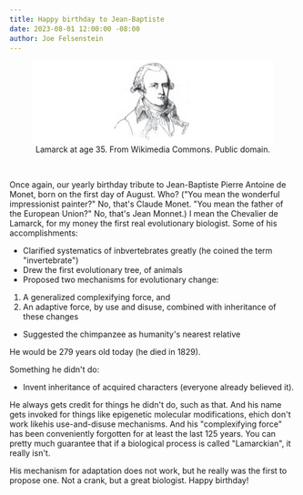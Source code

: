 ```yaml
---
title: Happy birthday to Jean-Baptiste
date: 2023-08-01 12:00:00 -08:00
author: Joe Felsenstein
---
```


<figure><img src="/uploads/2023/Lamarckat35.png" alt-"[Lamarck at age 35]"/><figcaption><div align="center">Lamarck at age 35.  From Wikimedia Commons.  Public domain.</div></figcaption>
</figure>

<p>&nbsp;</p>

Once again, our yearly birthday tribute to Jean-Baptiste Pierre Antoine de Monet, born on the first day of August.  Who? ("You mean the 
wonderful impressionist painter?"  No, that's Claude Monet.  "You mean the father of the European Union?" No, that's Jean Monnet.)  I mean the Chevalier 
de Lamarck, for my money the first real evolutionary biologist.  Some of his accomplishments:

* Clarified systematics of inbvertebrates greatly (he coined the term "invertebrate")
* Drew the first evolutionary tree, of animals
* Proposed two mechanisms for evolutionary change:
1. A generalized complexifying force, and 
2. An adaptive force, by use and disuse, combined with inheritance of these changes
* Suggested the chimpanzee as humanity's nearest relative

He would be 279 years old today (he died in 1829).

Something he didn't do:

<!--more-->

* Invent inheritance of acquired characters (everyone already believed it).

He always gets credit for things he didn't do, such as that.  And his name gets invoked for things like epigenetic molecular modifications, 
ehich don't work likehis use-and-disuse mechanisms.  And his "complexifying force" has been conveniently forgotten for at least the 
last 125 years.  You can pretty much guarantee that if a biological process is called "Lamarckian", it really isn't.

His mechanism for adaptation does not work, but he really was the first to propose one.  Not a crank, but a great biologist.
Happy birthday!

